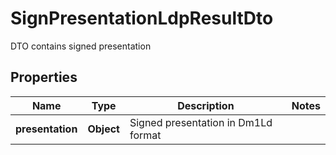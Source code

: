 # SignPresentationLdpResultDto

DTO contains signed presentation

## Properties

| Name             | Type       | Description                         | Notes |
| ---------------- | ---------- | ----------------------------------- | ----- |
| **presentation** | **Object** | Signed presentation in Dm1Ld format |       |
